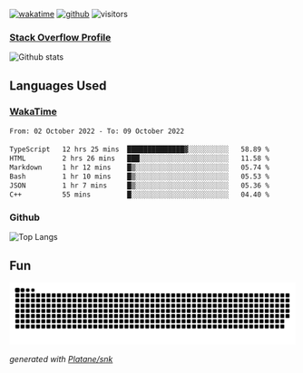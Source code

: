 [![wakatime](https://wakatime.com/badge/user/82c377cd-a54c-404c-b7df-177b313ca539.svg)](https://wakatime.com/@82c377cd-a54c-404c-b7df-177b313ca539)
[![github](https://img.shields.io/github/followers/xinthose?logo=github&style=plastic)](https://github.com/alanhamlett?tab=followers)
![visitors](https://visitor-badge.glitch.me/badge?page_id=xinthose&left_color=green&right_color=red)
### [Stack Overflow Profile](https://stackoverflow.com/users/4056146/xinthose)

![Github stats](https://github-readme-stats.vercel.app/api?username=xinthose&show_icons=true&theme=radical&count_private=true)

## Languages Used

### [WakaTime](https://wakatime.com/)
<!--START_SECTION:waka-->

```text
From: 02 October 2022 - To: 09 October 2022

TypeScript   12 hrs 25 mins  ██████████████▓░░░░░░░░░░   58.89 %
HTML         2 hrs 26 mins   ███░░░░░░░░░░░░░░░░░░░░░░   11.58 %
Markdown     1 hr 12 mins    █▒░░░░░░░░░░░░░░░░░░░░░░░   05.74 %
Bash         1 hr 10 mins    █▒░░░░░░░░░░░░░░░░░░░░░░░   05.53 %
JSON         1 hr 7 mins     █▒░░░░░░░░░░░░░░░░░░░░░░░   05.36 %
C++          55 mins         █░░░░░░░░░░░░░░░░░░░░░░░░   04.40 %
```

<!--END_SECTION:waka-->

### Github

![Top Langs](https://github-readme-stats.vercel.app/api/top-langs/?username=xinthose)

## Fun
![github contribution grid snake animation](https://raw.githubusercontent.com/xinthose/xinthose/output/github-contribution-grid-snake.svg)

_generated with [Platane/snk](https://github.com/Platane/snk)_
